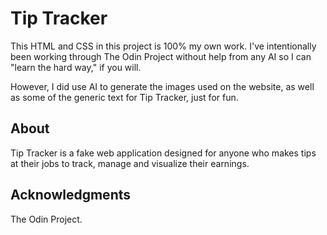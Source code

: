 # Tip Tracker

This HTML and CSS in this project is 100% my own work. I've intentionally been working through The Odin Project without help from any AI so I can "learn the hard way," if you will.

However, I did use AI to generate the images used on the website, as well as some of the generic text for Tip Tracker, just for fun.

## About
Tip Tracker is a fake web application designed for anyone who makes tips at their jobs to track, manage and visualize their earnings.

## Acknowledgments
The Odin Project.